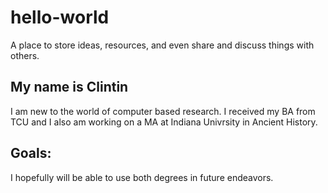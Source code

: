 # hello-world
A place to store ideas, resources, and even share and discuss things with others.
## My name is Clintin
I am new to the world of computer based research. I received my BA from TCU and I also am working on a MA at 
Indiana Univrsity in Ancient History.  
## Goals:
I hopefully will be able to use both degrees in future endeavors.
